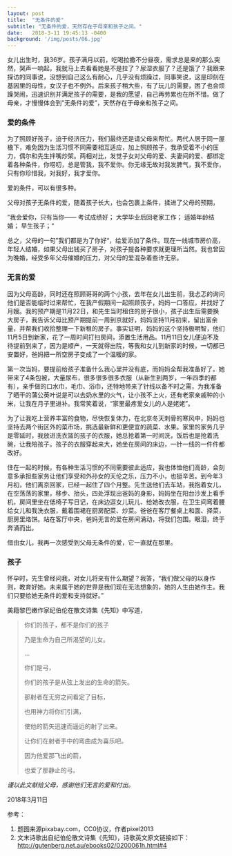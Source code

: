 ```yaml
---
layout: post
title:  "无条件的爱"
subtitle: "无条件的爱，天然存在于母亲和孩子之间。"
date:   2018-3-11 19:45:13 -0400
background: '/img/posts/06.jpg'
---
```



女儿出生时，我36岁。孩子满月以前，吃喝拉撒不分昼夜，需求总是来的那么突然，哭声一响起，我就马上去看看她是不是拉了？尿湿衣服了？还是饿了？我跟来探访的同事说，没想到自己这么有耐心，几乎没有烦躁过，同事笑说，这是印刻在基因里的母性，女汉子也不例外。后来孩子稍大些，有了玩儿的需要，困了也会烦躁哭闹，迅速识别并满足孩子的需要，是我的愿望，自己再劳累也在所不惜。做了母亲，才慢慢体会到”无条件的爱”，天然存在于母亲和孩子之间。

### 爱的条件

为了照顾好孩子，迫于经济压力，我们最终还是请父母来帮忙。两代人居于同一屋檐下，难免因为生活习惯不同需要相互适应，加上照顾孩子，我承受着不小的压力，偶尔和先生拌嘴炒架。两相对比，发觉子女对父母的爱、夫妻间的爱、都绑定着各种条件，你唠叨，总是管我，我不爱你。你无缘无故对我发脾气，我不爱你，只有你珍惜我，对我好，我才爱你。

爱的条件，可以有很多种。

父母对孩子无条件的爱，随着孩子长大，也会包裹上条件，揉进了父母的预期，

”我会爱你，只有当你——
考试成绩好；
大学毕业后回老家工作；
适婚年龄结婚；
早生孩子；“

总之，父母的一句”我们都是为了你好“，给爱添加了条件。现在一线城市房价高，年轻人结婚，如果父母出钱买了房子，对孩子提各种要求就更理所当然。我也曾因为晚婚，经受多年父母催婚的压力，对父母的爱混杂着些许无奈。

### 无言的爱

因为父母高龄，同时还在照顾哥哥的两个小孩，去年在女儿出生前，我忐忑的询问他们是否能临时过来帮忙，在我产假期间一起照顾孩子，妈妈一口答应，并找好了月嫂。我的预产期是11月22日，和先生当时租住的房子很小，孩子出生后需要换大房子，我告诉父母比预产期提前一周到京就好，妈妈坚持11月初来，留出富余量，并帮我们收拾整理一下新租的房子。事实证明，妈妈的这个坚持极明智，他们11月5日到新家，花了一周时间打扫房间，添置生活用品。11月11日女儿便迫不及待提前到来了，因为是顺产，一天就得出院，等我和女儿到新家的时候，一切都已安置好，爸妈把一所空房子变成了一个温暖的家。

第一次当妈，要提前给孩子准备什么我心里并没有底，而妈妈全帮我准备好了。她带来了4条包被，大量尿布，很多很多很多衣服（从新生到两岁，一年四季的都有），亲手做的口水巾，毛巾、浴巾，还特地带来了针线以备不时之需，为我准备了晒干的蒲公英叶说是可以去奶水里的火气，让小孩不上火，还有老家亲戚种的小米，让我在月子里进补。我常笑着说，“家里最疼爱女儿的人是姥姥”。

为了让我吃上营养丰富的食物，尽快恢复体力，在北京冬天刺骨的寒风中，妈妈也坚持去两个街区外的菜市场，挑选最新鲜和更便宜的蔬菜、水果。家里的家务几乎是零延时，我放进洗衣篮的孩子的衣服，她总抢着第一时间洗，饭后也是抢着洗碗，让我陪孩子。孩子的衣服穿起来大，她坐在房间的床边，一针一线的一件件都改好。

住在一起的时候，有各种生活习惯的不同需要彼此适应，我也体恤他们高龄，会刻意多承担些家务让他们享受和外孙女的天伦之乐，压力不小，也挺辛苦。到今年3月初，他们离京回家，已经一起住了四个月整。先生送他们去车站，我抱着女儿，在空荡荡的家里，移步、抬头，四处浮现出爸妈的身影，妈妈坐在阳台沙发上看手机，房间里坐在低椅子写日记，在床边逗女儿玩儿、给她改衣服，在卫生间弯着腰给女儿和我洗衣服，戴着围裙在厨房配菜、炒菜。爸爸在客厅餐桌上和面、择菜，厨房里烙饼。站在客厅中央，爸妈无言的爱在房间涌动，将我们包围。眼泪，终于奔涌而出。

借由女儿，我再一次感受到父母无条件的爱，它一直就在那里。

### 孩子

怀孕时，先生曾经问我，对女儿将来有什么期望？我答，“我们做父母的以身作则，教育好她。未来属于她的世界是我们现在无法想象的，她的人生由她作主。我们只要给她无条件的爱和支持就好。”

美籍黎巴嫩作家纪伯伦在散文诗集《先知》中写道，

> 你们的孩子，都不是你们的孩子
>
> 乃是生命为自己所渴望的儿女。
>
> ...
>
> 你们是弓，
>
> 你们的孩子是从弦上发出的生命的箭矢。
>
> 那射者在无穷之间看定了目标，
>
> 也用神力将你们引满，
>
> 使他的箭矢迅速而遥远的射了出来。
>
> 让你们在射者手中的弯曲成为喜乐吧。
>
> 因为他爱那飞出的箭，
>
> 也爱了那静止的弓。



*谨以此文献给父母，感谢他们无言的爱和付出。*



2018年3月11日



参考：

1. 题图来源pixabay.com，CC0协议，作者pixel2013
2. 文末诗歌出自纪伯伦散文诗集《先知》，诗歌英文原文链接如下：http://gutenberg.net.au/ebooks02/0200061h.html#4